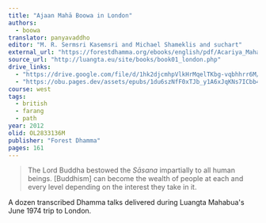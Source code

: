 ```yaml
---
title: "Ajaan Mahā Boowa in London"
authors:
  - boowa
translator: panyavaddho
editor: "M. R. Sermsri Kasemsri and Michael Shameklis and suchart"
external_url: "https://forestdhamma.org/ebooks/english/pdf/Acariya_Maha_Boowa_in_London.pdf"
source_url: "http://luangta.eu/site/books/book01_london.php"
drive_links:
  - "https://drive.google.com/file/d/1hk2djcmhpVlkHrMqelTKbg-vqbhhrr6M/view?usp=drivesdk"
  - "https://obu.pages.dev/assets/epubs/1du6szNfF0xTJb_y1A6xJqKNs7ICbb4E4.epub"
course: west
tags:
  - british
  - farang
  - path
year: 2012
olid: OL2833136M
publisher: "Forest Dhamma"
pages: 161
---
```


> The Lord Buddha bestowed the *Sāsana* impartially to all human beings. [Buddhism] can become the wealth of people at each and every level depending on the interest they take in it.

A dozen transcribed Dhamma talks delivered during Luangta Mahabua's June 1974 trip to London.
